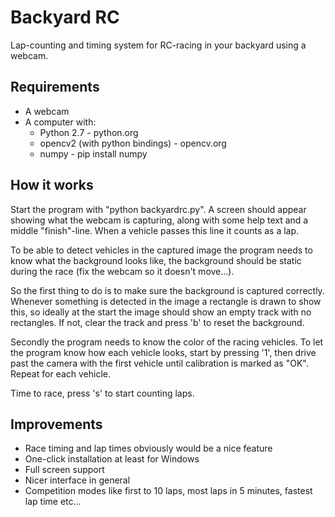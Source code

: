 
Backyard RC
==============================

Lap-counting and timing system for RC-racing in your backyard using a webcam.


Requirements
------------------------------

* A webcam
* A computer with:
	* Python 2.7 - python.org
	* opencv2 (with python bindings) - opencv.org
	* numpy - pip install numpy


How it works
------------------------------

Start the program with "python backyardrc.py". A screen should appear showing what the webcam is capturing, along with some help text and a middle "finish"-line. When a vehicle passes this line it counts as a lap.

To be able to detect vehicles in the captured image the program needs to know what the background looks like, the background should be static during the race (fix the webcam so it doesn't move...).

So the first thing to do is to make sure the background is captured correctly. Whenever something is detected in the image a rectangle is drawn to show this, so ideally at the start the image should show an empty track with no rectangles. If not, clear the track and press 'b' to reset the background.

Secondly the program needs to know the color of the racing vehicles. To let the program know how each vehicle looks, start by pressing '1', then drive past the camera with the first vehicle until calibration is marked as "OK". Repeat for each vehicle.

Time to race, press 's' to start counting laps.


Improvements
------------------------------

* Race timing and lap times obviously would be a nice feature
* One-click installation at least for Windows
* Full screen support
* Nicer interface in general
* Competition modes like first to 10 laps, most laps in 5 minutes, fastest lap time etc...
